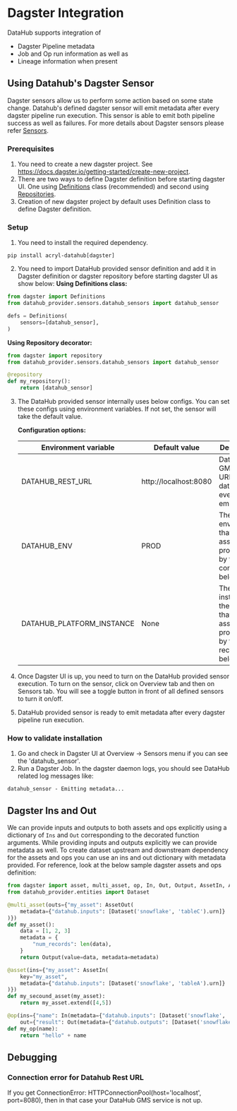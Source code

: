 # Dagster Integration

DataHub supports integration of

- Dagster Pipeline metadata
- Job and Op run information as well as
- Lineage information when present

## Using Datahub's Dagster Sensor

Dagster sensors allow us to perform some action based on some state change. Datahub's defined dagster sensor will emit metadata after every dagster pipeline run execution. This sensor is able to emit both pipeline success as well as failures. For more details about Dagster sensors please refer [Sensors](https://docs.dagster.io/concepts/partitions-schedules-sensors/sensors).

### Prerequisites

1. You need to create a new dagster project. See <https://docs.dagster.io/getting-started/create-new-project>.
2. There are two ways to define Dagster definition before starting dagster UI. One using [Definitions](https://docs.dagster.io/_apidocs/definitions#dagster.Definitions) class (recommended) and second using [Repositories](https://docs.dagster.io/concepts/repositories-workspaces/repositories#repositories).
3. Creation of new dagster project by default uses Definition class to define Dagster definition.

### Setup

1. You need to install the required dependency.

```shell
pip install acryl-datahub[dagster]
```

2. You need to import DataHub provided sensor definition and add it in Dagster definition or dagster repository before starting dagster UI as show below: 
**Using Definitions class:**

```python
from dagster import Definitions
from datahub_provider.sensors.datahub_sensors import datahub_sensor

defs = Definitions(
    sensors=[datahub_sensor],
)
```

**Using Repository decorator:**

```python
from dagster import repository
from datahub_provider.sensors.datahub_sensors import datahub_sensor

@repository
def my_repository():
    return [datahub_sensor]
```

3. The DataHub provided sensor internally uses below configs. You can set these configs using environment variables. If not set, the sensor will take the default value.

   **Configuration options:**

   | Environment variable           | Default value         | Description                                                                                   |
   | ------------------------------ | --------------------- | --------------------------------------------------------------------------------------------- |
   | DATAHUB_REST_URL               | http://localhost:8080 | Datahub GMS Rest URL where datahub events get emitted.                                         |
   | DATAHUB_ENV                    | PROD                  | The environment that all assets produced by this connector belong to.                         |
   | DATAHUB_PLATFORM_INSTANCE      | None                  | The instance of the platform that all assets produced by this recipe belong to.               |

4. Once Dagster UI is up, you need to turn on the DataHub provided sensor execution. To turn on the sensor, click on Overview tab and then on Sensors tab. You will see a toggle button in front of all defined sensors to turn it on/off.

5. DataHub provided sensor is ready to emit metadata after every dagster pipeline run execution.


### How to validate installation

1. Go and check in Dagster UI at Overview -> Sensors menu if you can see the 'datahub_sensor'.
2. Run a Dagster Job. In the dagster daemon logs, you should see DataHub related log messages like:
```
datahub_sensor - Emitting metadata...
```

## Dagster Ins and Out

We can provide inputs and outputs to both assets and ops explicitly using a dictionary of `Ins` and `Out` corresponding to the decorated function arguments. While providing inputs and outputs explicitly we can provide metadata as well. 
To create dataset upstream and downstream dependency for the assets and ops you can use an ins and out dictionary with metadata provided. For reference, look at the below sample dagster assets and ops definition:

```python
from dagster import asset, multi_asset, op, In, Out, Output, AssetIn, AssetOut
from datahub_provider.entities import Dataset

@multi_asset(outs={"my_asset": AssetOut(
    metadata={"datahub.inputs": [Dataset('snowflake', 'tableC').urn]}
)}) 
def my_asset():
    data = [1, 2, 3]
    metadata = {
        "num_records": len(data),
    }
    return Output(value=data, metadata=metadata)

@asset(ins={"my_asset": AssetIn(
    key="my_asset", 
    metadata={"datahub.inputs": [Dataset('snowflake', 'tableA').urn]}
)})
def my_secound_asset(my_asset):
    return my_asset.extend([4,5])    

@op(ins={"name": In(metadata={"datahub.inputs": [Dataset('snowflake', 'tableA').urn]})},
    out={"result": Out(metadata={"datahub.outputs": [Dataset('snowflake', 'tableB').urn]})})
def my_op(name):
    return "hello" + name
```



## Debugging

### Connection error for Datahub Rest URL
If you get ConnectionError: HTTPConnectionPool(host='localhost', port=8080), then in that case your DataHub GMS service is not up.